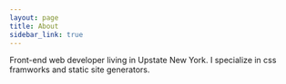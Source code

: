 ```yaml
---
layout: page
title: About
sidebar_link: true
---
```


Front-end web developer living in Upstate New York. I specialize in css framworks and static site generators.

